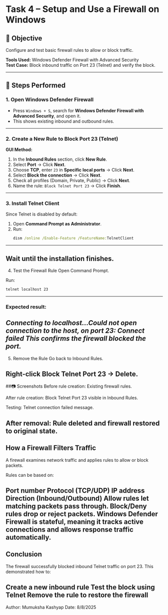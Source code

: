 # Task 4 – Setup and Use a Firewall on Windows

## 🎯 Objective
Configure and test basic firewall rules to allow or block traffic.

**Tools Used:** Windows Defender Firewall with Advanced Security  
**Test Case:** Block inbound traffic on Port 23 (Telnet) and verify the block.

---

## 📌 Steps Performed

### 1. Open Windows Defender Firewall
- Press `Windows + S`, search for **Windows Defender Firewall with Advanced Security**, and open it.
- This shows existing inbound and outbound rules.

---

### 2. Create a New Rule to Block Port 23 (Telnet)
**GUI Method:**
1. In the **Inbound Rules** section, click **New Rule**.
2. Select **Port** → Click **Next**.
3. Choose **TCP**, enter `23` in **Specific local ports** → Click **Next**.
4. Select **Block the connection** → Click **Next**.
5. Check all profiles (Domain, Private, Public) → Click **Next**.
6. Name the rule: `Block Telnet Port 23` → Click **Finish**.

---

### 3. Install Telnet Client
Since Telnet is disabled by default:
1. Open **Command Prompt as Administrator**.
2. Run:
   ```cmd
   dism /online /Enable-Feature /FeatureName:TelnetClient
---
Wait until the installation finishes.
---
4. Test the Firewall Rule
Open Command Prompt.

Run:
```cmd
telnet localhost 23
```
---
### Expected result:
<i>Connecting to localhost...Could not open connection to the host, on port 23: Connect failed
This confirms the firewall blocked the port.</i>
---
5. Remove the Rule
Go back to Inbound Rules.

Right-click Block Telnet Port 23 → Delete.
---
##📷 Screenshots
Before rule creation: Existing firewall rules.

After rule creation: Block Telnet Port 23 visible in Inbound Rules.

Testing: Telnet connection failed message.

After removal: Rule deleted and firewall restored to original state.
---
## How a Firewall Filters Traffic
A firewall examines network traffic and applies rules to allow or block packets.

Rules can be based on:

Port number
Protocol (TCP/UDP)
IP address
Direction (Inbound/Outbound)
Allow rules let matching packets pass through.
Block/Deny rules drop or reject packets.
Windows Defender Firewall is stateful, meaning it tracks active connections and allows response traffic automatically.
---
## Conclusion
The firewall successfully blocked inbound Telnet traffic on port 23. This demonstrated how to:

Create a new inbound rule
Test the block using Telnet
Remove the rule to restore the firewall
---
Author: Mumuksha Kashyap
Date: 8/8/2025
